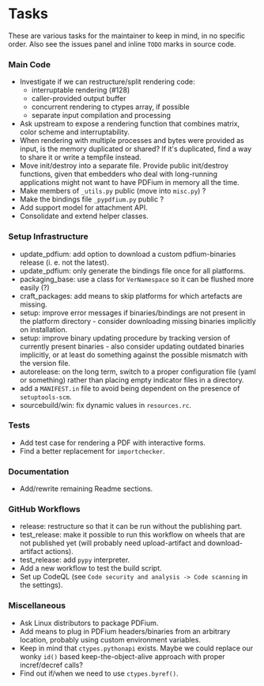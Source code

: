 <!-- SPDX-FileCopyrightText: 2022 geisserml <geisserml@gmail.com> -->
<!-- SPDX-License-Identifier: CC-BY-4.0 -->

# Tasks

These are various tasks for the maintainer to keep in mind, in no specific order.
Also see the issues panel and inline `TODO` marks in source code.

### Main Code
* Investigate if we can restructure/split rendering code:
    * interruptable rendering (#128)
    * caller-provided output buffer
    * concurrent rendering to ctypes array, if possible
    * separate input compilation and processing
* Ask upstream to expose a rendering function that combines matrix, color scheme and interruptability.
* When rendering with multiple processes and bytes were provided as input, is the memory duplicated or shared? If it's duplicated, find a way to share it or write a tempfile instead.
* Move init/destroy into a separate file. Provide public init/destroy functions, given that embedders who deal with long-running applications might not want to have PDFium in memory all the time.
* Make members of `_utils.py` public (move into `misc.py`) ?
* Make the bindings file `_pypdfium.py` public ?
* Add support model for attachment API.
* Consolidate and extend helper classes.

### Setup Infrastructure
* update_pdfium: add option to download a custom pdfium-binaries release (i. e. not the latest).
* update_pdfium: only generate the bindings file once for all platforms.
* packaging_base: use a class for `VerNamespace` so it can be flushed more easily (?)
* craft_packages: add means to skip platforms for which artefacts are missing.
* setup: improve error messages if binaries/bindings are not present in the platform directory - consider downloading missing binaries implicitly on installation.
* setup: improve binary updating procedure by tracking version of currently present binaries - also consider updating outdated binaries implicitly, or at least do something against the possible mismatch with the version file.
* autorelease: on the long term, switch to a proper configuration file (yaml or something) rather than placing empty indicator files in a directory.
* add a `MANIFEST.in` file to avoid being dependent on the presence of `setuptools-scm`.
* sourcebuild/win: fix dynamic values in `resources.rc`.

### Tests
* Add test case for rendering a PDF with interactive forms.
* Find a better replacement for `importchecker`.

### Documentation
* Add/rewrite remaining Readme sections.

### GitHub Workflows
* release: restructure so that it can be run without the publishing part.
* test_release: make it possible to run this workflow on wheels that are not published yet (will probably need upload-artifact and download-artifact actions).
* test_release: add `pypy` interpreter.
* Add a new workflow to test the build script.
* Set up CodeQL (see `Code security and analysis -> Code scanning` in the settings).

### Miscellaneous
* Ask Linux distributors to package PDFium.
* Add means to plug in PDFium headers/binaries from an arbitrary location, probably using custom environment variables.
* Keep in mind that `ctypes.pythonapi` exists. Maybe we could replace our wonky `id()` based keep-the-object-alive approach with proper incref/decref calls?
* Find out if/when we need to use `ctypes.byref()`.
